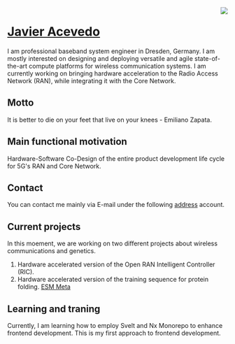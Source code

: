 <img align="right" src="https://github-readme-stats.vercel.app/api?username=jracevedob&count_private=true&include_all_commits=true"/>

# [Javier Acevedo](https://jracevedob.github.io) 

I am professional baseband system engineer in Dresden, Germany. I am mostly interested on designing and deploying 
versatile and agile state-of-the-art compute platforms for wireless communication systems. I am currently working on bringing hardware acceleration to the Radio Access Network (RAN), while integrating it with the Core Network. 

## Motto

It is better to die on your feet that live on your knees - Emiliano Zapata.

## Main functional motivation
Hardware-Software Co-Design of the entire product development life cycle for 5G's RAN and Core Network.


## Contact

You can contact me mainly via E-mail under the following [address](mailto:jracevedob@gmail.com) account.

## Current projects

In this moement, we are working on two different projects about wireless communications and genetics.
1. Hardware accelerated version of the Open RAN Intelligent Controller (RIC).
2. Hardware accelerated version of the training sequence for protein folding.  [ESM Meta](https://github.com/jracevedob/esm)

## Learning and traning
Currently, I am learning how to employ Svelt and Nx Monorepo to enhance frontend development. This is my first approach to frontend development.
